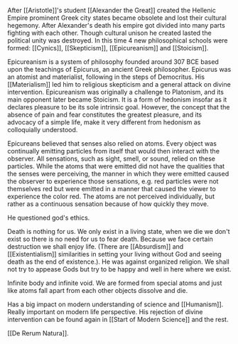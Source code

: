 After [[Aristotle]]'s student [[Alexander the Great]] created the Hellenic Empire prominent Greek city states became obsolete and lost their cultural hegemony. 
After Alexander's death his empire got divided into many parts fighting with each other. Though cultural unison he created lasted the political unity was destroyed. In this time 4 new philosophical schools were formed: [[Cynics]], [[Skepticism]], [[Epicureanism]] and [[Stoicism]].

Epicureanism is a system of philosophy founded around 307 BCE based upon the teachings of Epicurus, an ancient Greek philosopher. Epicurus was an atomist and materialist, following in the steps of Democritus. His [[Materialism]] led him to religious skepticism and a general attack on divine intervention. Epicureanism was originally a challenge to Platonism, and its main opponent later became Stoicism. It is a form of hedonism insofar as it declares pleasure to be its sole intrinsic goal. However, the concept that the absence of pain and fear constitutes the greatest pleasure, and its advocacy of a simple life, make it very different from hedonism as colloquially understood.

Epicureans believed that senses also relied on atoms. Every object was continually emitting particles from itself that would then interact with the observer. All sensations, such as sight, smell, or sound, relied on these particles. While the atoms that were emitted did not have the qualities that the senses were perceiving, the manner in which they were emitted caused the observer to experience those sensations, e.g. red particles were not themselves red but were emitted in a manner that caused the viewer to experience the color red. The atoms are not perceived individually, but rather as a continuous sensation because of how quickly they move.

He questioned god's ethics.

Death is nothing for us. We only exist in a living state, when we die we don't exist so there is no need for us to fear death. Because we face certain destruction we shall enjoy life. (There are [[Absurdism]] and [[Existentialism]] similarities in setting your living without God and seeing death as the end of existence.).
 He was against organized religion. We shall not try to appease Gods but try to be happy and well in here where we exist.

Infinite body and infinite void. We are formed from special atoms and just like atoms fall apart from each other objects dissolve and die.

Has a big impact on modern understanding of science and [[Humanism]]. Really important on modern life perspective. His rejection of divine intervention can be found again in  [[Start of Modern Science]] and the rest.

[[De Rerum Natura]].